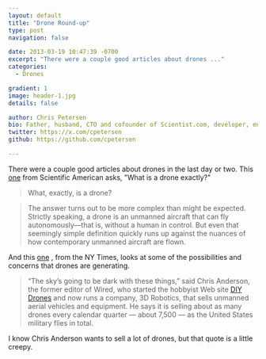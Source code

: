 ```yaml
---
layout: default
title: "Drone Round-up"
type: post
navigation: false

date: 2013-03-19 10:47:39 -0700
excerpt: "There were a couple good articles about drones ..."
categories:
  - Drones

gradient: 1
image: header-1.jpg
details: false

author: Chris Petersen
bio: Father, husband, CTO and cofounder of Scientist.com, developer, entrepreneur and technologist.
twitter: https://x.com/cpetersen
github: https://github.com/cpetersen

---
```



There were a couple good articles about drones in the last day or two. This  [one](http://blogs.scientificamerican.com/guest-blog/2012/04/12/what-is-a-drone-anyway/)  from Scientific American asks, "What is a drone exactly?" 

 >  What, exactly, is a drone? 

 >  
 > 
 > The answer turns out to be more complex than might be expected. Strictly speaking, a drone is an unmanned aircraft that can fly autonomously—that is, without a human in control. But even that seemingly simple definition quickly runs up against the nuances of how contemporary unmanned aircraft are flown. 

 And this  [one](http://www.nytimes.com/2013/03/18/business/domestic-drones-on-patrol.html) , from the NY Times, looks at some of the possibilities and concerns that drones are generating. 

 >  “The sky’s going to be dark with these things,” said Chris Anderson, the former editor of Wired, who started the hobbyist Web site   [DIY Drones](http://diydrones.com/)   and now runs a company, 3D Robotics, that sells unmanned aerial vehicles and equipment. He says it is selling about as many drones every calendar quarter — about 7,500 — as the United States military flies in total. 

 I know Chris Anderson wants to sell a lot of drones, but that quote is a little creepy. 

 
